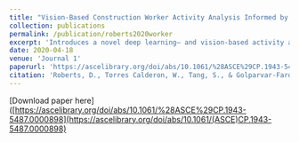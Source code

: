 ```yaml
---
title: "Vision-Based Construction Worker Activity Analysis Informed by Body Posture"
collection: publications
permalink: /publication/roberts2020worker
excerpt: 'Introduces a novel deep learning– and vision-based activity analysis framework that estimates and tracks two-dimensional (2D) worker pose and outputs per-frame worker activity labels given input red-green-blue (RGB) video footage of a construction worker operation.'
date: 2020-04-18
venue: 'Journal 1'
paperurl: 'https://ascelibrary.org/doi/abs/10.1061/%28ASCE%29CP.1943-5487.0000898'
citation: 'Roberts, D., Torres Calderon, W., Tang, S., & Golparvar-Fard, M. (2020). Vision-Based Construction Worker Activity Analysis Informed by Body Posture. Journal of Computing in Civil Engineering, 34(4), 04020017.'
---
```



[Download paper here]([https://ascelibrary.org/doi/abs/10.1061/%28ASCE%29CP.1943-5487.0000898](https://ascelibrary.org/doi/abs/10.1061/(ASCE)CP.1943-5487.0000898)

